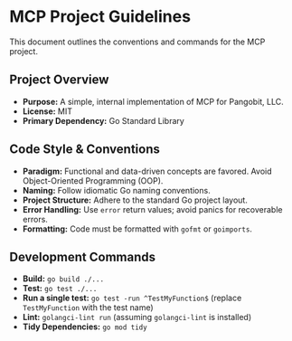 # MCP Project Guidelines

This document outlines the conventions and commands for the MCP project.

## Project Overview

- **Purpose:** A simple, internal implementation of MCP for Pangobit, LLC.
- **License:** MIT
- **Primary Dependency:** Go Standard Library

## Code Style & Conventions

- **Paradigm:** Functional and data-driven concepts are favored. Avoid Object-Oriented Programming (OOP).
- **Naming:** Follow idiomatic Go naming conventions.
- **Project Structure:** Adhere to the standard Go project layout.
- **Error Handling:** Use `error` return values; avoid panics for recoverable errors.
- **Formatting:** Code must be formatted with `gofmt` or `goimports`.

## Development Commands

- **Build:** `go build ./...`
- **Test:** `go test ./...`
- **Run a single test:** `go test -run ^TestMyFunction$` (replace `TestMyFunction` with the test name)
- **Lint:** `golangci-lint run` (assuming `golangci-lint` is installed)
- **Tidy Dependencies:** `go mod tidy`

